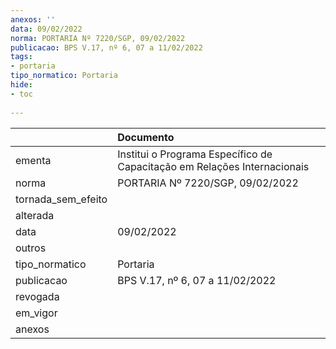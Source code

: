 ```yaml
---
anexos: ''
data: 09/02/2022
norma: PORTARIA Nº 7220/SGP, 09/02/2022
publicacao: BPS V.17, nº 6, 07 a 11/02/2022
tags:
- portaria
tipo_normatico: Portaria
hide: 
- toc 
 
---
```


|                    | Documento                                                                |
|:-------------------|:-------------------------------------------------------------------------|
| ementa             | Institui o Programa Específico de Capacitação em Relações Internacionais |
| norma              | PORTARIA Nº 7220/SGP, 09/02/2022                                         |
| tornada_sem_efeito |                                                                          |
| alterada           |                                                                          |
| data               | 09/02/2022                                                               |
| outros             |                                                                          |
| tipo_normatico     | Portaria                                                                 |
| publicacao         | BPS V.17, nº 6, 07 a 11/02/2022                                          |
| revogada           |                                                                          |
| em_vigor           |                                                                          |
| anexos             |                                                                          |